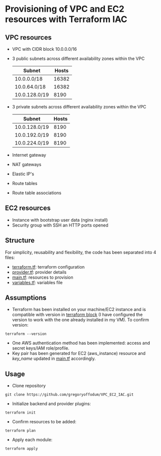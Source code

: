 # Provisioning of VPC and EC2 resources with Terraform IAC 

## VPC resources

- VPC with CIDR block 10.0.0.0/16
- 3 public subnets across different availability zones within the VPC
  
  | Subnet | Hosts |
  | ------------- | ------------- |
  | 10.0.0.0/18  | 16382 |
  | 10.0.64.0/18  | 16382  |
  | 10.0.128.0/19  | 8190  |
    
- 3 private subnets across different availability zones within the VPC
  
  | Subnet | Hosts |
  | ------------- | ------------- |
  | 10.0.128.0/19  | 8190 |
  | 10.0.192.0/19  | 8190  |
  | 10.0.224.0/19  | 8190  |
  
- Internet gateway
- NAT gateways
- Elastic IP's
- Route tables
- Route table associations


## EC2 resources
- Instance with bootstrap user data (nginx install)
- Security group with SSH an HTTP ports opened

## Structure
For simplicity, reusability and flexibility, the code has been separated into 4 files:
- [terraform.tf](https://github.com/gregoryoffodum/VPC_EC2_IAC/blob/master/VPC/terraform.tf): terraform configuration
- [provider.tf](https://github.com/gregoryoffodum/VPC_EC2_IAC/blob/master/VPC/povider.tf): provider details
- [main.tf](https://github.com/gregoryoffodum/VPC_EC2_IAC/blob/master/VPC/main.tf): resources to provision
- [variables.tf](https://github.com/gregoryoffodum/VPC_EC2_IAC/blob/master/VPC/variables.tf): variables file


## Assumptions
- Terraform has been installed on your machine/EC2 instance and is compatible with version in [terraform block](https://github.com/gregoryoffodum/VPC_EC2_IAC/blob/master/VPC/terraform.tf) (I have configured the version to work with the one already installed in my VM). To confirm version:

```
terraform --version
```
- One AWS authentication method has been implemented: access and secret keys/IAM role/profile.
- Key pair has been generated for EC2 (aws_instance) resource and _key_name_ updated in [main.tf](https://github.com/gregoryoffodum/VPC_EC2_IAC/blob/master/VPC/main.tf) accordingly.

## Usage

- Clone repository
```
git clone https://github.com/gregoryoffodum/VPC_EC2_IAC.git
```
- Initialize backend and provider plugins:
  
```
terraform init
```

- Confirm resources to be added:

```
terraform plan 
```
- Apply each module:
```
terraform apply
```
